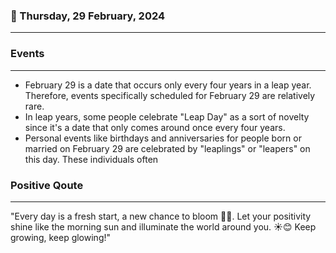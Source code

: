 ### 📅 Thursday, 29 February, 2024
------
### Events
------
- February 29 is a date that occurs only every four years in a leap year. Therefore, events specifically scheduled for February 29 are relatively rare.
- In leap years, some people celebrate "Leap Day" as a sort of novelty since it's a date that only comes around once every four years.
- Personal events like birthdays and anniversaries for people born or married on February 29 are celebrated by "leaplings" or "leapers" on this day. These individuals often
### Positive Qoute
------
"Every day is a fresh start, a new chance to bloom 🌱🌸. Let your positivity shine like the morning sun and illuminate the world around you. ☀️😊 Keep growing, keep glowing!"
